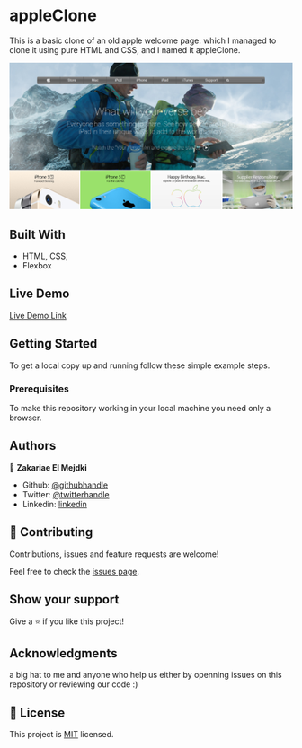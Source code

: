 # appleClone

> 
This is a basic clone of an old apple welcome page. which I managed to clone it using pure HTML and CSS, and I named it appleClone.

![screenshot](./Screenshot.png)

## Built With

- HTML, CSS,
- Flexbox

## Live Demo

[Live Demo Link](https://raw.githack.com/elmejdki/appleClone/create-main-page/index.html)


## Getting Started

To get a local copy up and running follow these simple example steps.

### Prerequisites
To make this repository working in your local machine you need only a browser.

## Authors

👤 **Zakariae El Mejdki**

- Github: [@githubhandle](https://github.com/elmejdki)
- Twitter: [@twitterhandle](https://twitter.com/0ca7848f87ab470)
- Linkedin: [linkedin](https://www.linkedin.com/in/zakariae-el-mejdki-644898139/)

## 🤝 Contributing

Contributions, issues and feature requests are welcome!

Feel free to check the [issues page](https://github.com/elmejdki/appleClone/issues).

## Show your support

Give a ⭐️ if you like this project!

## Acknowledgments

a big hat to me and anyone who help us either by openning issues on this repository or reviewing our code :)

## 📝 License

This project is [MIT](lic.url) licensed.
